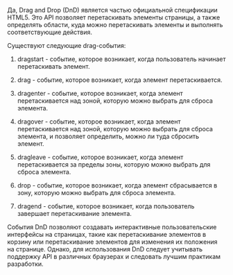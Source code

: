 Да, Drag and Drop (DnD) является частью официальной спецификации HTML5. Это API позволяет перетаскивать элементы страницы, а также определять области, куда можно перетаскивать элементы и выполнять соответствующие действия.

Существуют следующие drag-события:

1. dragstart - событие, которое возникает, когда пользователь начинает перетаскивать элемент.
    
2. drag - событие, которое возникает, когда элемент перетаскивается.
    
3. dragenter - событие, которое возникает, когда элемент перетаскивается над зоной, которую можно выбрать для сброса элемента.
    
4. dragover - событие, которое возникает, когда элемент перетаскивается над зоной, которую можно выбрать для сброса элемента, и позволяет определить, можно ли туда сбросить элемент.
    
5. dragleave - событие, которое возникает, когда элемент перетаскивается за пределы зоны, которую можно выбрать для сброса элемента.
    
6. drop - событие, которое возникает, когда элемент сбрасывается в зону, которую можно выбрать для сброса элемента.
    
7. dragend - событие, которое возникает, когда пользователь завершает перетаскивание элемента.
    

События DnD позволяют создавать интерактивные пользовательские интерфейсы на страницах, такие как перетаскивание элементов в корзину или перетаскивание элементов для изменения их положения на странице. Однако, для использования DnD следует учитывать поддержку API в различных браузерах и следовать лучшим практикам разработки.